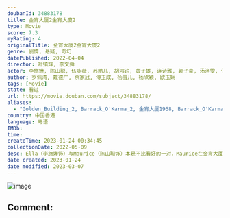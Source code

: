 ```yaml
---
doubanId: 34883178
title: 金宵大厦2金宵大廈2
type: Movie
score: 7.3
myRating: 4
originalTitle: 金宵大厦2金宵大廈2
genre: 剧情, 悬疑, 奇幻
datePublished: 2022-04-04
director: 叶镇辉, 李文舜
actor: 李施嬅, 陈山聪, 伍咏薇, 苏皓儿, 胡鸿钧, 黄子雄, 连诗雅, 郭子豪, 汤洛雯, 伍乐怡, 朱斐斐, 曾展望, 黄婉华, 赵颂茹, 刘江, 邓智坚, 赵希洛, 林秀怡, 阮儿, 陈勉良, 伍礼骞, 伍礼骞
author: 罗佩清, 戴德广, 余家冠, 傅玉成, 杨雪儿, 杨欣颖, 欧玉娴
tags: [Movie]
state: 看过
url: https://movie.douban.com/subject/34883178/
aliases:
  - "Golden_Building_2, Barrack_O'Karma_2, 金宵大厦1968, Barrack_O'Karma_1968"
country: 中国香港
language: 粤语
IMDb: 
time: 
createTime: 2023-01-24 00:34:45
collectionDate: 2022-05-09
desc: Ella（李施嬅饰）与Maurice（陈山聪饰）本是不比看好的一对，Maurice在金宵大厦离奇失踪，最后虽然被寻回，大难不死却丧失所有记忆。Ella要解开这个谜，唯有由金宵大厦开始…金宵大厦怪事不...
date created: 2023-01-24
date modified: 2023-03-07
---
```


![image](p2870362001.jpg)

Comment:
---
